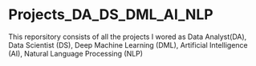# Projects_DA_DS_DML_AI_NLP
This reporsitory consists of all the projects I wored as Data Analyst(DA), Data Scientist (DS), Deep Machine Learning (DML), Artificial Intelligence (AI), Natural Language Processing (NLP)
